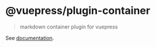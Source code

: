 # @vuepress/plugin-container

> markdown container plugin for vuepress

See [documentation](https://v1.vuepress.vuejs.org/plugin/official/plugin-container.html).
